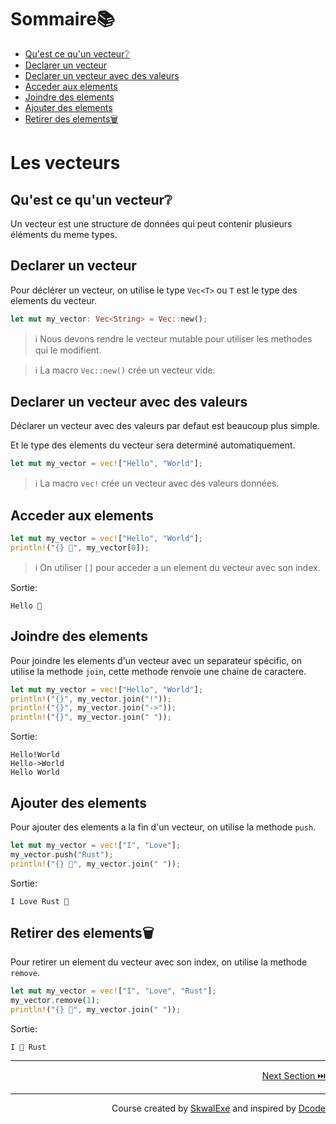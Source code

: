 # Sommaire📚

- [Qu'est ce qu'un vecteur❔](#quest-ce-quun-vecteur)
- [Declarer un vecteur](#declarer-un-vecteur)
- [Declarer un vecteur avec des valeurs](#declarer-un-vecteur-avec-des-valeurs)
- [Acceder aux elements](#acceder-aux-elements)
- [Joindre des elements](#joindre-des-elements)
- [Ajouter des elements](#ajouter-des-elements)
- [Retirer des elements🗑](#retirer-des-elements)

# Les vecteurs

## Qu'est ce qu'un vecteur❔

Un vecteur est une structure de données qui peut contenir plusieurs éléments du meme types.

## Declarer un vecteur

Pour déclérer un vecteur, on utilise le type `Vec<T>` ou `T` est le type des elements du vecteur.

```rust
let mut my_vector: Vec<String> = Vec::new();
```

> ℹ️ Nous devons rendre le vecteur mutable pour utiliser les methodes qui le modifient.

> ℹ️ La macro `Vec::new()` crée un vecteur vide.

## Declarer un vecteur avec des valeurs

Déclarer un vecteur avec des valeurs par defaut est beaucoup plus simple.

Et le type des elements du vecteur sera determiné automatiquement.

```rust
let mut my_vector = vec!["Hello", "World"]; 
```

> ℹ️ La macro `vec!` crée un vecteur avec des valeurs données.

## Acceder aux elements

```rust
let mut my_vector = vec!["Hello", "World"];
println!("{} 👋", my_vector[0]);
```

> ℹ️ On utiliser `[]` pour acceder a un element du vecteur avec son index.

Sortie:

```
Hello 👋
```

## Joindre des elements

Pour joindre les elements d'un vecteur avec un separateur spécific, on utilise la methode `join`, cette methode renvoie une chaine de caractere.

```rust
let mut my_vector = vec!["Hello", "World"];
println!("{}", my_vector.join("!"));
println!("{}", my_vector.join("->"));
println!("{}", my_vector.join(" "));
```

Sortie:

```
Hello!World
Hello->World
Hello World
```

## Ajouter des elements

Pour ajouter des elements a la fin d'un vecteur, on utilise la methode `push`.

```rust 
let mut my_vector = vec!["I", "Love"];
my_vector.push("Rust");
println!("{} 💖", my_vector.join(" "));
```

Sortie:

```
I Love Rust 💖
```

## Retirer des elements🗑

Pour retirer un element du vecteur avec son index, on utilise la methode `remove`.

```rust
let mut my_vector = vec!["I", "Love", "Rust"];
my_vector.remove(1);
println!("{} 💖", my_vector.join(" "));
```

Sortie:

```
I 💖 Rust
```

---

<p align="right"><a href="../lire-un-fichier">Next Section ⏭️</a></p>

---

<p align="right">Course created by <a href="https://github.com/SkwalExe/" target="_blank">SkwalExe</a> and inspired by <a href="https://www.youtube.com/watch?v=vOMJlQ5B-M0&list=PLVvjrrRCBy2JSHf9tGxGKJ-bYAN_uDCUL" target="_blank">Dcode</a></p>
